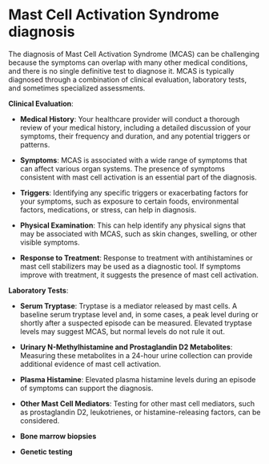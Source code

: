 # Mast Cell Activation Syndrome diagnosis

The diagnosis of Mast Cell Activation Syndrome (MCAS) can be challenging because the symptoms can overlap with many other medical conditions, and there is no single definitive test to diagnose it. MCAS is typically diagnosed through a combination of clinical evaluation, laboratory tests, and sometimes specialized assessments.

**Clinical Evaluation**:

* **Medical History**: Your healthcare provider will conduct a thorough review of your medical history, including a detailed discussion of your symptoms, their frequency and duration, and any potential triggers or patterns.

* **Symptoms**: MCAS is associated with a wide range of symptoms that can affect various organ systems. The presence of symptoms consistent with mast cell activation is an essential part of the diagnosis.

* **Triggers**: Identifying any specific triggers or exacerbating factors for your symptoms, such as exposure to certain foods, environmental factors, medications, or stress, can help in diagnosis.

* **Physical Examination**: This can help identify any physical signs that may be associated with MCAS, such as skin changes, swelling, or other visible symptoms.

* **Response to Treatment**: Response to treatment with antihistamines or mast cell stabilizers may be used as a diagnostic tool. If symptoms improve with treatment, it suggests the presence of mast cell activation.

**Laboratory Tests**:

* **Serum Tryptase**: Tryptase is a mediator released by mast cells. A baseline serum tryptase level and, in some cases, a peak level during or shortly after a suspected episode can be measured. Elevated tryptase levels may suggest MCAS, but normal levels do not rule it out.

* **Urinary N-Methylhistamine and Prostaglandin D2 Metabolites**: Measuring these metabolites in a 24-hour urine collection can provide additional evidence of mast cell activation.

* **Plasma Histamine**: Elevated plasma histamine levels during an episode of symptoms can support the diagnosis.

* **Other Mast Cell Mediators**: Testing for other mast cell mediators, such as prostaglandin D2, leukotrienes, or histamine-releasing factors, can be considered.

* **Bone marrow biopsies**

* **Genetic testing**
